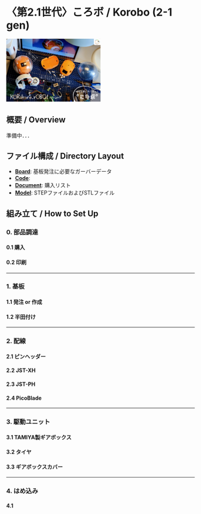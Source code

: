 # 〈第2.1世代〉ころボ / Korobo (2-1 gen)
<!-- ![〈第2.1世代〉ころボ / KOROBO (2-1 gen)](/Document/image_korobo-2-1.jpg) -->
<img src="/Document/Picture/image_korobo-2-1.jpg" width="50%">

## 概要 / Overview
準備中．．．
## ファイル構成 / Directory Layout
- [**Board**](Board): 基板発注に必要なガーバーデータ
- [**Code**](Code): 
- [**Document**](Document): 購入リスト
- [**Model**](Model): STEPファイルおよびSTLファイル
## 組み立て / How to Set Up
### 0. 部品調達
#### 0.1 購入 
#### 0.2 印刷
***
### 1. 基板
#### 1.1 発注 or 作成
#### 1.2 半田付け
---
### 2. 配線
#### 2.1 ピンヘッダー
#### 2.2 JST-XH
#### 2.3 JST-PH
#### 2.4 PicoBlade
---
### 3. 駆動ユニット
#### 3.1 TAMIYA製ギアボックス
#### 3.2 タイヤ
#### 3.3 ギアボックスカバー
---
### 4. はめ込み
#### 4.1
